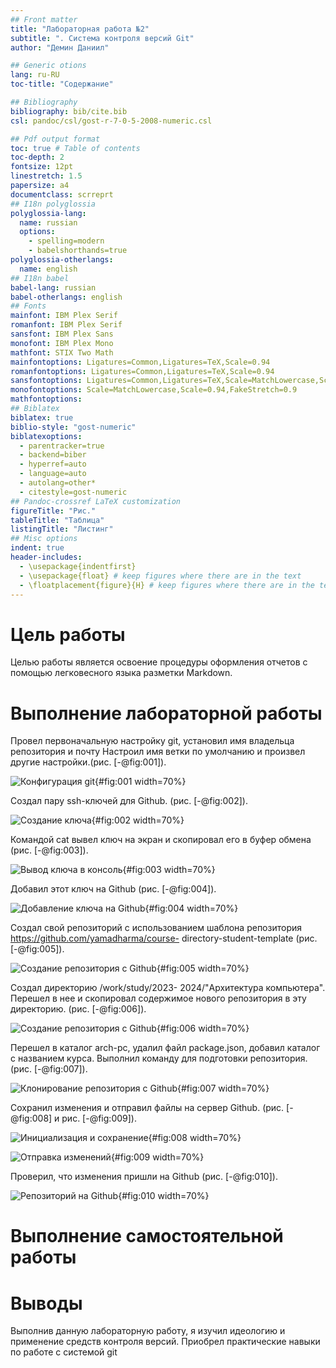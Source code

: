 ```yaml
---
## Front matter
title: "Лабораторная работа №2"
subtitle: ". Система контроля версий Git"
author: "Демин Даниил"

## Generic otions
lang: ru-RU
toc-title: "Содержание"

## Bibliography
bibliography: bib/cite.bib
csl: pandoc/csl/gost-r-7-0-5-2008-numeric.csl

## Pdf output format
toc: true # Table of contents
toc-depth: 2
fontsize: 12pt
linestretch: 1.5
papersize: a4
documentclass: scrreprt
## I18n polyglossia
polyglossia-lang:
  name: russian
  options:
	- spelling=modern
	- babelshorthands=true
polyglossia-otherlangs:
  name: english
## I18n babel
babel-lang: russian
babel-otherlangs: english
## Fonts
mainfont: IBM Plex Serif
romanfont: IBM Plex Serif
sansfont: IBM Plex Sans
monofont: IBM Plex Mono
mathfont: STIX Two Math
mainfontoptions: Ligatures=Common,Ligatures=TeX,Scale=0.94
romanfontoptions: Ligatures=Common,Ligatures=TeX,Scale=0.94
sansfontoptions: Ligatures=Common,Ligatures=TeX,Scale=MatchLowercase,Scale=0.94
monofontoptions: Scale=MatchLowercase,Scale=0.94,FakeStretch=0.9
mathfontoptions:
## Biblatex
biblatex: true
biblio-style: "gost-numeric"
biblatexoptions:
  - parentracker=true
  - backend=biber
  - hyperref=auto
  - language=auto
  - autolang=other*
  - citestyle=gost-numeric
## Pandoc-crossref LaTeX customization
figureTitle: "Рис."
tableTitle: "Таблица"
listingTitle: "Листинг"
## Misc options
indent: true
header-includes:
  - \usepackage{indentfirst}
  - \usepackage{float} # keep figures where there are in the text
  - \floatplacement{figure}{H} # keep figures where there are in the text
---
```


# Цель работы

Целью работы является освоение процедуры оформления отчетов с помощью легковесного
языка разметки Markdown.

# Выполнение лабораторной работы
Провел первоначальную настройку git, установил имя владельца
репозитория и почту Настроил имя ветки по умолчанию и произвел другие настройки.(рис. [-@fig:001]).

![Конфигурация git](image/1.png){#fig:001 width=70%}

Создал пару ssh-ключей для Github. (рис. [-@fig:002]).

![Создание ключа](image/2.png){#fig:002 width=70%}

Командой cat вывел ключ на экран и скопировал его в буфер обмена (рис. [-@fig:003]).

![Вывод ключа в консоль](image/3.png){#fig:003 width=70%}

Добавил этот ключ на Github (рис. [-@fig:004]).

![Добавление ключа на Github](image/4.png){#fig:004 width=70%}

Создал свой репозиторий с использованием шаблона репозитория https://github.com/yamadharma/course-
directory-student-template (рис. [-@fig:005]).

![Создание репозитория с Github](image/5.png){#fig:005 width=70%}

Создал директорию /work/study/2023-
2024/"Архитектура компьютера". Перешел в нее и скопировал содержимое нового репозитория в эту директорию. (рис. [-@fig:006]).

![Создание репозитория с Github](image/6.png){#fig:006 width=70%}

Перешел в каталог arсh-pc, удалил файл package.json, добавил каталог с названием курса. Выполнил команду для подготовки репозитория. (рис. [-@fig:007]).

![Клонирование репозитория с Github](image/7.png){#fig:007 width=70%}

Сохранил изменения и отправил файлы на сервер Github. (рис. [-@fig:008] и рис. [-@fig:009]).

![Инициализация и сохранение](image/8.png){#fig:008 width=70%}

![Отправка изменений](image/9.png){#fig:009 width=70%}

Проверил, что изменения пришли на Github (рис. [-@fig:010]).

![Репозиторий на Github](image/10.png){#fig:010 width=70%}


# Выполнение самостоятельной работы


# Выводы
Выполнив данную лабораторную работу, я изучил идеологию и применение
средств контроля версий. Приобрел практические навыки по работе с системой git
